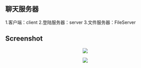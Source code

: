 ## 聊天服务器
1.客户端：client
2.登陆服务器：server
3.文件服务器：FileServer

## Screenshot
<p align="center">
    <img src="https://github.com/xueyuelei/skinScan/raw/master/pic/windows.png"/>
</p>
<p align="center">
    <img src="https://github.com/xueyuelei/skinScan/raw/master/pic/linux.png"/>
</p>
